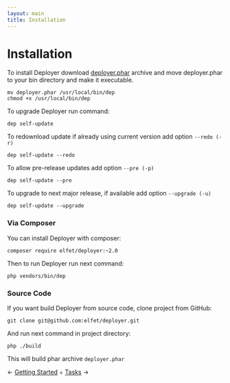 ```yaml
---
layout: main
title: Installation
---
```


# Installation

To install Deployer download <a href="deployer.phar">deployer.phar</a> archive
and move deployer.phar to your bin directory and make it executable.

~~~
mv deployer.phar /usr/local/bin/dep
chmod +x /usr/local/bin/dep
~~~

To upgrade Deployer run command:

~~~
dep self-update
~~~

To redownload update if already using current version add option `--redo (-r)`

~~~
dep self-update --redo
~~~

To allow pre-release updates add option `--pre (-p)`

~~~
dep self-update --pre
~~~

To upgrade to next major release, if available add option `--upgrade (-u)`

~~~
dep self-update --upgrade
~~~

### Via Composer
You can install Deployer with composer:

~~~
composer require elfet/deployer:~2.0
~~~

Then to run Deployer run next command:

~~~
php vendors/bin/dep
~~~

### Source Code

If you want build Deployer from source code, clone project from GitHub:

~~~
git clone git@github.com:elfet/deployer.git
~~~

And run next command in project directory:

~~~
php ./build
~~~

This will build phar archive `deployer.phar`

&larr; [Getting Started](getting-started.html) &divide; [Tasks](tasks.html) &rarr;


